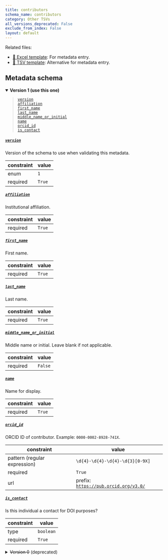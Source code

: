 ```yaml
---
title: contributors
schema_name: contributors
category: Other TSVs
all_versions_deprecated: False
exclude_from_index: False
layout: default
---
```


Related files:


- [📝 Excel template](https://raw.githubusercontent.com/hubmapconsortium/ingest-validation-tools/main/docs/contributors/contributors.xlsx): For metadata entry.
- [📝 TSV template](https://raw.githubusercontent.com/hubmapconsortium/ingest-validation-tools/main/docs/contributors/contributors.tsv): Alternative for metadata entry.




## Metadata schema


<details markdown="1" open="true"><summary><b>Version 1 (use this one)</b></summary>

<blockquote markdown="1">

[`version`](#version)<br>
[`affiliation`](#affiliation)<br>
[`first_name`](#first_name)<br>
[`last_name`](#last_name)<br>
[`middle_name_or_initial`](#middle_name_or_initial)<br>
[`name`](#name)<br>
[`orcid_id`](#orcid_id)<br>
[`is_contact`](#is_contact)<br>

</blockquote>

<a name="version"></a>
##### [`version`](#version)
Version of the schema to use when validating this metadata.

| constraint | value |
| --- | --- |
| enum | `1` |
| required | `True` |

<a name="affiliation"></a>
##### [`affiliation`](#affiliation)
Institutional affiliation.

| constraint | value |
| --- | --- |
| required | `True` |

<a name="first_name"></a>
##### [`first_name`](#first_name)
First name.

| constraint | value |
| --- | --- |
| required | `True` |

<a name="last_name"></a>
##### [`last_name`](#last_name)
Last name.

| constraint | value |
| --- | --- |
| required | `True` |

<a name="middle_name_or_initial"></a>
##### [`middle_name_or_initial`](#middle_name_or_initial)
Middle name or initial. Leave blank if not applicable.

| constraint | value |
| --- | --- |
| required | `False` |

<a name="name"></a>
##### [`name`](#name)
Name for display.

| constraint | value |
| --- | --- |
| required | `True` |

<a name="orcid_id"></a>
##### [`orcid_id`](#orcid_id)
ORCID ID of contributor. Example: `0000-0002-8928-741X`.

| constraint | value |
| --- | --- |
| pattern (regular expression) | <code>\d{4}-\d{4}-\d{4}-\d{3}[0-9X]</code> |
| required | `True` |
| url | prefix: <code>https://pub.orcid.org/v3.0/</code> |

<a name="is_contact"></a>
##### [`is_contact`](#is_contact)
Is this individual a contact for DOI purposes?

| constraint | value |
| --- | --- |
| type | `boolean` |
| required | `True` |

</details>


<details markdown="1" ><summary><s>Version 0</s> (deprecated)</summary>


<a name="affiliation"></a>
##### [`affiliation`](#affiliation)
Institutional affiliation.

| constraint | value |
| --- | --- |
| required | `True` |

<a name="first_name"></a>
##### [`first_name`](#first_name)
First name.

| constraint | value |
| --- | --- |
| required | `True` |

<a name="last_name"></a>
##### [`last_name`](#last_name)
Last name.

| constraint | value |
| --- | --- |
| required | `True` |

<a name="middle_name_or_initial"></a>
##### [`middle_name_or_initial`](#middle_name_or_initial)
Middle name or initial. Leave blank if not applicable.

| constraint | value |
| --- | --- |
| required | `False` |

<a name="name"></a>
##### [`name`](#name)
Name for display.

| constraint | value |
| --- | --- |
| required | `True` |

<a name="orcid_id"></a>
##### [`orcid_id`](#orcid_id)
ORCID ID of contributor. Example: `0000-0002-8928-741X`.

| constraint | value |
| --- | --- |
| pattern (regular expression) | <code>\d{4}-\d{4}-\d{4}-\d{3}[0-9X]</code> |
| required | `True` |
| url | prefix: <code>https://pub.orcid.org/v3.0/</code> |

</details>


<br>


